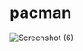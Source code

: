 # pacman
![Screenshot (6)](https://user-images.githubusercontent.com/121173138/209144203-c0b9baa8-6bbc-4d3b-8657-769198a89ee8.png)
